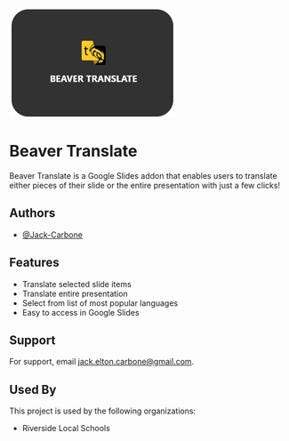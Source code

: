 
![alt text](https://github.com/Jack-Carbone/Beaver-Translate/blob/main/content/banner2.png?raw=true)


# Beaver Translate

Beaver Translate is a Google Slides addon that enables users to translate either pieces of their slide or the entire presentation with just a few clicks!

## Authors

- [@Jack-Carbone](https://www.github.com/Jack-Carbone)


## Features

- Translate selected slide items
- Translate entire presentation
- Select from list of most popular languages
- Easy to access in Google Slides


## Support

For support, email jack.elton.carbone@gmail.com.


## Used By

This project is used by the following organizations:

- Riverside Local Schools

